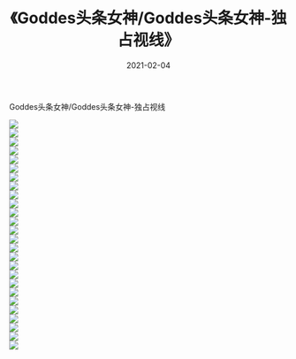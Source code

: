 ﻿---
layout: post
title:  《Goddes头条女神/Goddes头条女神-独占视线》
date:   2021-02-04
img: http://img.660000.xyz/Sharelink/网络美图/2021/Goddes头条女神/Goddes头条女神-独占视线/000.jpg
categories: [美女, 清纯, 唯美]
---

Goddes头条女神/Goddes头条女神-独占视线

 ![](http://img.660000.xyz/Sharelink/网络美图/2021/Goddes头条女神/Goddes头条女神-独占视线/001.jpg) <br>![](http://img.660000.xyz/Sharelink/网络美图/2021/Goddes头条女神/Goddes头条女神-独占视线/002.jpg) <br>![](http://img.660000.xyz/Sharelink/网络美图/2021/Goddes头条女神/Goddes头条女神-独占视线/003.jpg) <br>![](http://img.660000.xyz/Sharelink/网络美图/2021/Goddes头条女神/Goddes头条女神-独占视线/004.jpg) <br>![](http://img.660000.xyz/Sharelink/网络美图/2021/Goddes头条女神/Goddes头条女神-独占视线/005.jpg) <br>![](http://img.660000.xyz/Sharelink/网络美图/2021/Goddes头条女神/Goddes头条女神-独占视线/006.jpg) <br>![](http://img.660000.xyz/Sharelink/网络美图/2021/Goddes头条女神/Goddes头条女神-独占视线/007.jpg) <br>![](http://img.660000.xyz/Sharelink/网络美图/2021/Goddes头条女神/Goddes头条女神-独占视线/008.jpg) <br>![](http://img.660000.xyz/Sharelink/网络美图/2021/Goddes头条女神/Goddes头条女神-独占视线/009.jpg) <br>![](http://img.660000.xyz/Sharelink/网络美图/2021/Goddes头条女神/Goddes头条女神-独占视线/010.jpg) <br>![](http://img.660000.xyz/Sharelink/网络美图/2021/Goddes头条女神/Goddes头条女神-独占视线/011.jpg) <br>![](http://img.660000.xyz/Sharelink/网络美图/2021/Goddes头条女神/Goddes头条女神-独占视线/012.jpg) <br>![](http://img.660000.xyz/Sharelink/网络美图/2021/Goddes头条女神/Goddes头条女神-独占视线/013.jpg) <br>![](http://img.660000.xyz/Sharelink/网络美图/2021/Goddes头条女神/Goddes头条女神-独占视线/014.jpg) <br>![](http://img.660000.xyz/Sharelink/网络美图/2021/Goddes头条女神/Goddes头条女神-独占视线/015.jpg) <br>![](http://img.660000.xyz/Sharelink/网络美图/2021/Goddes头条女神/Goddes头条女神-独占视线/016.jpg) <br>![](http://img.660000.xyz/Sharelink/网络美图/2021/Goddes头条女神/Goddes头条女神-独占视线/017.jpg) <br>![](http://img.660000.xyz/Sharelink/网络美图/2021/Goddes头条女神/Goddes头条女神-独占视线/018.jpg) <br>![](http://img.660000.xyz/Sharelink/网络美图/2021/Goddes头条女神/Goddes头条女神-独占视线/019.jpg) <br>![](http://img.660000.xyz/Sharelink/网络美图/2021/Goddes头条女神/Goddes头条女神-独占视线/020.jpg) <br>![](http://img.660000.xyz/Sharelink/网络美图/2021/Goddes头条女神/Goddes头条女神-独占视线/021.jpg) <br>![](http://img.660000.xyz/Sharelink/网络美图/2021/Goddes头条女神/Goddes头条女神-独占视线/022.jpg) <br>![](http://img.660000.xyz/Sharelink/网络美图/2021/Goddes头条女神/Goddes头条女神-独占视线/023.jpg) <br>![](http://img.660000.xyz/Sharelink/网络美图/2021/Goddes头条女神/Goddes头条女神-独占视线/024.jpg) <br>![](http://img.660000.xyz/Sharelink/网络美图/2021/Goddes头条女神/Goddes头条女神-独占视线/025.jpg) <br>![](http://img.660000.xyz/Sharelink/网络美图/2021/Goddes头条女神/Goddes头条女神-独占视线/026.jpg) <br>